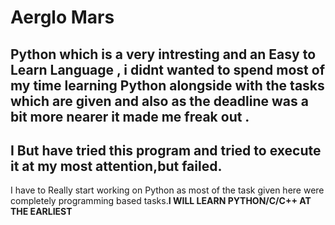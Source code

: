 # Aerglo Mars

## Python which is a very intresting and an **Easy to Learn Language** , i didnt wanted to spend most of my time learning Python alongside with the tasks which are given and also as the deadline was a bit more nearer it made me freak out .
## I But have tried this program and tried to execute it at my most attention,but failed.
I have to Really start working on Python as most of the task given here were completely programming based tasks.**I WILL LEARN PYTHON/C/C++ AT THE EARLIEST**

